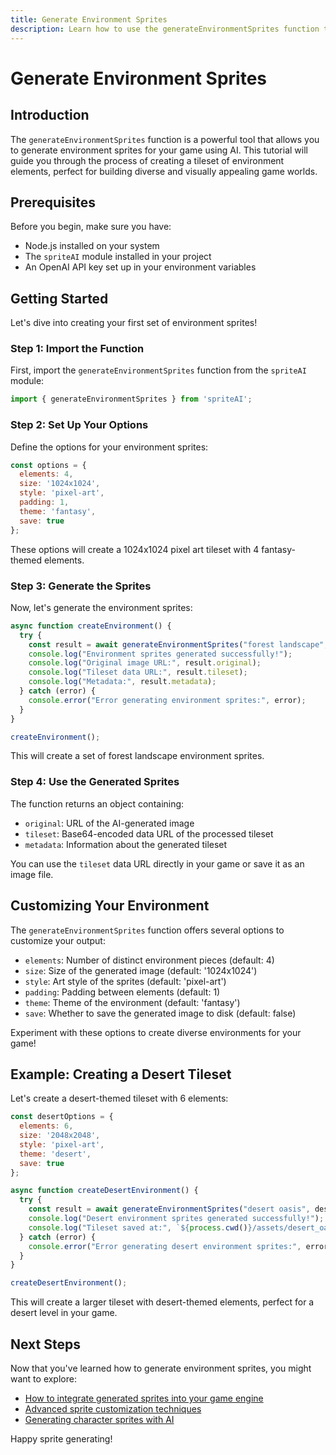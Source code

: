 ```yaml
---
title: Generate Environment Sprites
description: Learn how to use the generateEnvironmentSprites function to create game environment assets using AI.
---
```


# Generate Environment Sprites

## Introduction

The `generateEnvironmentSprites` function is a powerful tool that allows you to generate environment sprites for your game using AI. This tutorial will guide you through the process of creating a tileset of environment elements, perfect for building diverse and visually appealing game worlds.

## Prerequisites

Before you begin, make sure you have:

- Node.js installed on your system
- The `spriteAI` module installed in your project
- An OpenAI API key set up in your environment variables

## Getting Started

Let's dive into creating your first set of environment sprites!

### Step 1: Import the Function

First, import the `generateEnvironmentSprites` function from the `spriteAI` module:

```javascript
import { generateEnvironmentSprites } from 'spriteAI';
```

### Step 2: Set Up Your Options

Define the options for your environment sprites:

```javascript
const options = {
  elements: 4,
  size: '1024x1024',
  style: 'pixel-art',
  padding: 1,
  theme: 'fantasy',
  save: true
};
```

These options will create a 1024x1024 pixel art tileset with 4 fantasy-themed elements.

### Step 3: Generate the Sprites

Now, let's generate the environment sprites:

```javascript
async function createEnvironment() {
  try {
    const result = await generateEnvironmentSprites("forest landscape", options);
    console.log("Environment sprites generated successfully!");
    console.log("Original image URL:", result.original);
    console.log("Tileset data URL:", result.tileset);
    console.log("Metadata:", result.metadata);
  } catch (error) {
    console.error("Error generating environment sprites:", error);
  }
}

createEnvironment();
```

This will create a set of forest landscape environment sprites.

### Step 4: Use the Generated Sprites

The function returns an object containing:

- `original`: URL of the AI-generated image
- `tileset`: Base64-encoded data URL of the processed tileset
- `metadata`: Information about the generated tileset

You can use the `tileset` data URL directly in your game or save it as an image file.

## Customizing Your Environment

The `generateEnvironmentSprites` function offers several options to customize your output:

- `elements`: Number of distinct environment pieces (default: 4)
- `size`: Size of the generated image (default: '1024x1024')
- `style`: Art style of the sprites (default: 'pixel-art')
- `padding`: Padding between elements (default: 1)
- `theme`: Theme of the environment (default: 'fantasy')
- `save`: Whether to save the generated image to disk (default: false)

Experiment with these options to create diverse environments for your game!

## Example: Creating a Desert Tileset

Let's create a desert-themed tileset with 6 elements:

```javascript
const desertOptions = {
  elements: 6,
  size: '2048x2048',
  style: 'pixel-art',
  theme: 'desert',
  save: true
};

async function createDesertEnvironment() {
  try {
    const result = await generateEnvironmentSprites("desert oasis", desertOptions);
    console.log("Desert environment sprites generated successfully!");
    console.log("Tileset saved at:", `${process.cwd()}/assets/desert_oasis_environment.png`);
  } catch (error) {
    console.error("Error generating desert environment sprites:", error);
  }
}

createDesertEnvironment();
```

This will create a larger tileset with desert-themed elements, perfect for a desert level in your game.

## Next Steps

Now that you've learned how to generate environment sprites, you might want to explore:

- [How to integrate generated sprites into your game engine](/docs/sprite-integration)
- [Advanced sprite customization techniques](/docs/advanced-sprite-customization)
- [Generating character sprites with AI](/docs/generate-character-sprites)

Happy sprite generating!